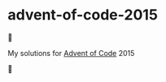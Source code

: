 # advent-of-code-2015

:christmas_tree:

My solutions for [Advent of Code](http://adventofcode.com/) 2015 

:christmas_tree:
